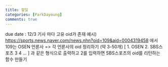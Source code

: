 ```yaml
---
title: 할일
categories: [ParkDayoung]
comments: true
---
```

due date : 12/3
기사 마다 고유 oid가 존재
예시) https://sports.news.naver.com/news.nhn?oid=109&aid=0004319458 에서 109는 OSEN 언론사 
=> 각 언론사의 oid 정리하기 (약 3-50개)
[ 1. OSEN 2. SBS스포츠 3 4 ... ] 과 같은 형식으로 출력하고 2를 입력하면 SBS스포츠의 oid를 리턴하는 함수 만들기
